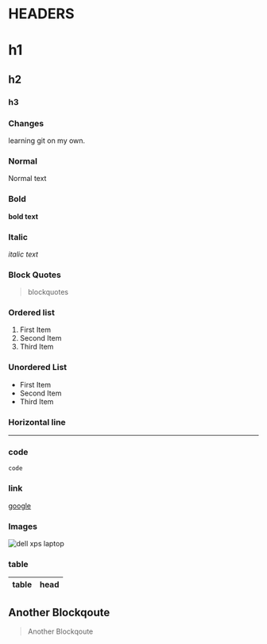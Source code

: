 # HEADERS

# h1
## h2
### h3

### Changes

learning git on my own.

### Normal 

Normal text

### Bold

**bold text**

### Italic

*italic text*

### Block Quotes

> blockquotes

### Ordered list

1. First Item
2. Second Item
3. Third Item


### Unordered List

- First Item
- Second Item
- Third Item

### Horizontal line

---

### code

`code`

### link

[google](https://www.google.com)

### Images

![dell xps laptop](https://unsplash.com/photos/kLfkVa_4aXM)

### table

| table | head |
| ----- | ---- |


## Another Blockqoute

> Another Blockqoute


